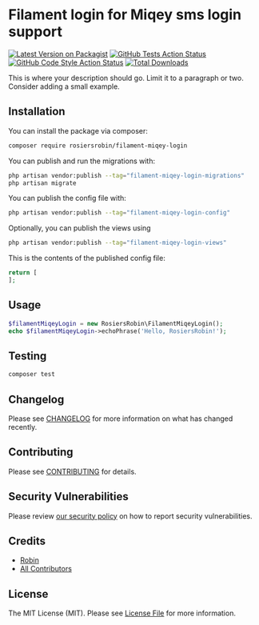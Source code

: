 # Filament login for Miqey sms login support

[![Latest Version on Packagist](https://img.shields.io/packagist/v/rosiersrobin/filament-miqey-login.svg?style=flat-square)](https://packagist.org/packages/rosiersrobin/filament-miqey-login)
[![GitHub Tests Action Status](https://img.shields.io/github/actions/workflow/status/rosiersrobin/filament-miqey-login/run-tests.yml?branch=main&label=tests&style=flat-square)](https://github.com/rosiersrobin/filament-miqey-login/actions?query=workflow%3Arun-tests+branch%3Amain)
[![GitHub Code Style Action Status](https://img.shields.io/github/actions/workflow/status/rosiersrobin/filament-miqey-login/fix-php-code-styling.yml?branch=main&label=code%20style&style=flat-square)](https://github.com/rosiersrobin/filament-miqey-login/actions?query=workflow%3A"Fix+PHP+code+styling"+branch%3Amain)
[![Total Downloads](https://img.shields.io/packagist/dt/rosiersrobin/filament-miqey-login.svg?style=flat-square)](https://packagist.org/packages/rosiersrobin/filament-miqey-login)



This is where your description should go. Limit it to a paragraph or two. Consider adding a small example.

## Installation

You can install the package via composer:

```bash
composer require rosiersrobin/filament-miqey-login
```

You can publish and run the migrations with:

```bash
php artisan vendor:publish --tag="filament-miqey-login-migrations"
php artisan migrate
```

You can publish the config file with:

```bash
php artisan vendor:publish --tag="filament-miqey-login-config"
```

Optionally, you can publish the views using

```bash
php artisan vendor:publish --tag="filament-miqey-login-views"
```

This is the contents of the published config file:

```php
return [
];
```

## Usage

```php
$filamentMiqeyLogin = new RosiersRobin\FilamentMiqeyLogin();
echo $filamentMiqeyLogin->echoPhrase('Hello, RosiersRobin!');
```

## Testing

```bash
composer test
```

## Changelog

Please see [CHANGELOG](CHANGELOG.md) for more information on what has changed recently.

## Contributing

Please see [CONTRIBUTING](.github/CONTRIBUTING.md) for details.

## Security Vulnerabilities

Please review [our security policy](../../security/policy) on how to report security vulnerabilities.

## Credits

- [Robin](https://github.com/RosiersRobin)
- [All Contributors](../../contributors)

## License

The MIT License (MIT). Please see [License File](LICENSE.md) for more information.
